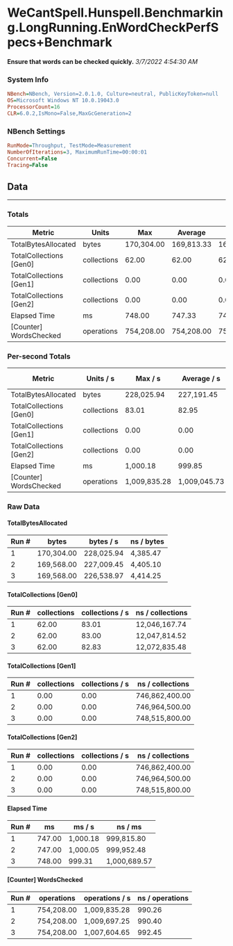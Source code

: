 ﻿# WeCantSpell.Hunspell.Benchmarking.LongRunning.EnWordCheckPerfSpecs+Benchmark
__Ensure that words can be checked quickly.__
_3/7/2022 4:54:30 AM_
### System Info
```ini
NBench=NBench, Version=2.0.1.0, Culture=neutral, PublicKeyToken=null
OS=Microsoft Windows NT 10.0.19043.0
ProcessorCount=16
CLR=6.0.2,IsMono=False,MaxGcGeneration=2
```

### NBench Settings
```ini
RunMode=Throughput, TestMode=Measurement
NumberOfIterations=3, MaximumRunTime=00:00:01
Concurrent=False
Tracing=False
```

## Data
-------------------

### Totals
|          Metric |           Units |             Max |         Average |             Min |          StdDev |
|---------------- |---------------- |---------------- |---------------- |---------------- |---------------- |
|TotalBytesAllocated |           bytes |      170,304.00 |      169,813.33 |      169,568.00 |          424.93 |
|TotalCollections [Gen0] |     collections |           62.00 |           62.00 |           62.00 |            0.00 |
|TotalCollections [Gen1] |     collections |            0.00 |            0.00 |            0.00 |            0.00 |
|TotalCollections [Gen2] |     collections |            0.00 |            0.00 |            0.00 |            0.00 |
|    Elapsed Time |              ms |          748.00 |          747.33 |          747.00 |            0.58 |
|[Counter] WordsChecked |      operations |      754,208.00 |      754,208.00 |      754,208.00 |            0.00 |

### Per-second Totals
|          Metric |       Units / s |         Max / s |     Average / s |         Min / s |      StdDev / s |
|---------------- |---------------- |---------------- |---------------- |---------------- |---------------- |
|TotalBytesAllocated |           bytes |      228,025.94 |      227,191.45 |      226,538.97 |          760.01 |
|TotalCollections [Gen0] |     collections |           83.01 |           82.95 |           82.83 |            0.10 |
|TotalCollections [Gen1] |     collections |            0.00 |            0.00 |            0.00 |            0.00 |
|TotalCollections [Gen2] |     collections |            0.00 |            0.00 |            0.00 |            0.00 |
|    Elapsed Time |              ms |        1,000.18 |          999.85 |          999.31 |            0.47 |
|[Counter] WordsChecked |      operations |    1,009,835.28 |    1,009,045.73 |    1,007,604.65 |        1,249.92 |

### Raw Data
#### TotalBytesAllocated
|           Run # |           bytes |       bytes / s |      ns / bytes |
|---------------- |---------------- |---------------- |---------------- |
|               1 |      170,304.00 |      228,025.94 |        4,385.47 |
|               2 |      169,568.00 |      227,009.45 |        4,405.10 |
|               3 |      169,568.00 |      226,538.97 |        4,414.25 |

#### TotalCollections [Gen0]
|           Run # |     collections | collections / s |ns / collections |
|---------------- |---------------- |---------------- |---------------- |
|               1 |           62.00 |           83.01 |   12,046,167.74 |
|               2 |           62.00 |           83.00 |   12,047,814.52 |
|               3 |           62.00 |           82.83 |   12,072,835.48 |

#### TotalCollections [Gen1]
|           Run # |     collections | collections / s |ns / collections |
|---------------- |---------------- |---------------- |---------------- |
|               1 |            0.00 |            0.00 |  746,862,400.00 |
|               2 |            0.00 |            0.00 |  746,964,500.00 |
|               3 |            0.00 |            0.00 |  748,515,800.00 |

#### TotalCollections [Gen2]
|           Run # |     collections | collections / s |ns / collections |
|---------------- |---------------- |---------------- |---------------- |
|               1 |            0.00 |            0.00 |  746,862,400.00 |
|               2 |            0.00 |            0.00 |  746,964,500.00 |
|               3 |            0.00 |            0.00 |  748,515,800.00 |

#### Elapsed Time
|           Run # |              ms |          ms / s |         ns / ms |
|---------------- |---------------- |---------------- |---------------- |
|               1 |          747.00 |        1,000.18 |      999,815.80 |
|               2 |          747.00 |        1,000.05 |      999,952.48 |
|               3 |          748.00 |          999.31 |    1,000,689.57 |

#### [Counter] WordsChecked
|           Run # |      operations |  operations / s | ns / operations |
|---------------- |---------------- |---------------- |---------------- |
|               1 |      754,208.00 |    1,009,835.28 |          990.26 |
|               2 |      754,208.00 |    1,009,697.25 |          990.40 |
|               3 |      754,208.00 |    1,007,604.65 |          992.45 |


